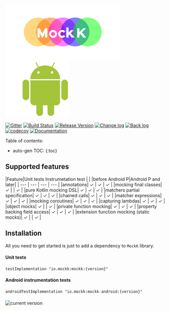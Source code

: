 ![mockk](doc/logo-site.png) ![kotlin](doc/robot.png)

[![Gitter](https://badges.gitter.im/mockk-io/Lobby.svg)](https://gitter.im/mockk-io/Lobby?utm_source=badge&utm_medium=badge&utm_campaign=pr-badge&utm_content=body_badge) [![Build Status](https://travis-ci.org/mockk/mockk.svg?branch=master)](https://travis-ci.org/mockk/mockk) [![Release Version](https://img.shields.io/maven-central/v/io.mockk/mockk.svg?label=release)](http://search.maven.org/#search%7Cga%7C1%7Cmockk)  [![Change log](https://img.shields.io/badge/change%20log-%E2%96%A4-yellow.svg)](https://github.com/mockk/mockk/releases) [![Back log](https://img.shields.io/badge/back%20log-%E2%96%A4-orange.svg)](/BACKLOG) [![codecov](https://codecov.io/gh/mockk/mockk/branch/master/graph/badge.svg)](https://codecov.io/gh/mockk/mockk) [![Documentation](https://img.shields.io/badge/documentation-%E2%86%93-yellowgreen.svg)](#nice-features)

Table of contents:

* auto-gen TOC:
{:toc}

## Supported features

|Feature|Unit tests <td colspan=2>Instrumetation test</td>
|       |           |before Android P|Android P and later|
| ---   | ---       | ---            | ---               |
|annotations| ✓ | ✓ | ✓ |
|mocking final classes| ✓ | | ✓ |
|pure Kotlin mocking DSL| ✓ | ✓ | ✓ |
|matchers partial specification| ✓ | ✓ | ✓ |
|chained calls| ✓ | ✓ | ✓ |
|matcher expressions| ✓ | ✓ | ✓ |
|mocking coroutines| ✓ | ✓ | ✓ |
|capturing lambdas| ✓ | ✓ | ✓ |
|object mocks| ✓ | | ✓ |
|private function mocking| ✓ | ✓ | ✓ |
|property backing field access| ✓ | ✓ | ✓ |
|extension function mocking (static mocks)| ✓ | | ✓ |

## Installation

All you need to get started is just to add a dependency to `MockK` library.

#### Unit tests

```
testImplementation "io.mockk:mockk:{version}"
```

#### Android instrumentation tests

```
androidTestImplementation "io.mockk:mockk-android:{version}"
```

<img align="middle" src="https://img.shields.io/maven-central/v/io.mockk/mockk.svg?label=current+version" alt="current version" />
